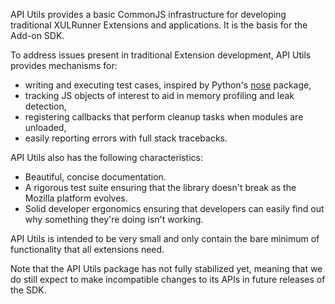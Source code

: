API Utils provides a basic CommonJS infrastructure for
developing traditional XULRunner Extensions and applications. It is
the basis for the Add-on SDK.

To address issues present in traditional Extension development,
API Utils provides mechanisms for:

* writing and executing test cases, inspired by Python's [nose][]
  package,
* tracking JS objects of interest to aid in memory profiling and leak
  detection,
* registering callbacks that perform cleanup tasks when modules are
  unloaded,
* easily reporting errors with full stack tracebacks.

API Utils also has the following characteristics:

* Beautiful, concise documentation.
* A rigorous test suite ensuring that the library doesn't break as the
  Mozilla platform evolves.
* Solid developer ergonomics ensuring that developers can easily find
  out why something they're doing isn't working.

API Utils is intended to be very small and only contain the bare
minimum of functionality that all extensions need.

Note that the API Utils package has not fully stabilized yet, meaning that
we do still expect to make incompatible changes to its APIs in future releases
of the SDK.

  [nose]: http://code.google.com/p/python-nose/
